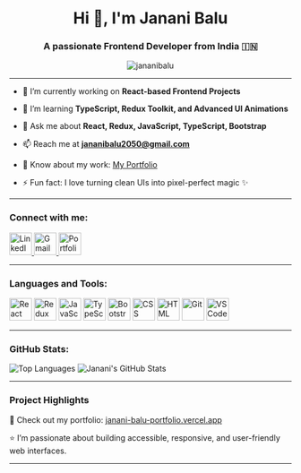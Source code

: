 <h1 align="center">Hi 👋, I'm Janani Balu</h1>
<h3 align="center">A passionate Frontend Developer from India 🇮🇳</h3>

<p align="center">
  <img src="https://komarev.com/ghpvc/?username=jananibalu&label=Profile%20views&color=0e75b6&style=flat" alt="jananibalu" />
</p>

---

- 🔭 I’m currently working on **React-based Frontend Projects**
  
- 🌱 I’m learning **TypeScript, Redux Toolkit, and Advanced UI Animations**
  
- 💬 Ask me about **React, Redux, JavaScript, TypeScript, Bootstrap**
  
- 📫 Reach me at **jananibalu2050@gmail.com**
  
- 📄 Know about my work: [My Portfolio](https://janani-balu-portfolio.vercel.app/)
  
- ⚡ Fun fact: I love turning clean UIs into pixel-perfect magic ✨

---

### Connect with me:

<p align="left">
  <a href="https://www.linkedin.com/in/janani-balu-86a31923b/" target="_blank">
    <img src="https://cdn.jsdelivr.net/gh/devicons/devicon/icons/linkedin/linkedin-original.svg" alt="LinkedIn" width="40" height="40"/>
  </a>
  <a href="mailto:janani.balu@gmail.com" target="_blank">
    <img src="https://cdn.jsdelivr.net/gh/devicons/devicon/icons/google/email.svg" alt="Gmail" width="40" height="40"/>
  </a>
  <a href="https://janani-balu-portfolio.vercel.app/" target="_blank">
    <img src="https://www.svgrepo.com/show/327408/logo-vercel.svg" alt="Portfolio" width="40" height="40"/>
  </a>
</p>


---

### Languages and Tools:

<p align="left">
  <img src="https://cdn.jsdelivr.net/gh/devicons/devicon/icons/react/react-original.svg" width="40" height="40" alt="React"/>
  <img src="https://cdn.jsdelivr.net/gh/devicons/devicon/icons/redux/redux-original.svg" width="40" height="40" alt="Redux"/>
  <img src="https://cdn.jsdelivr.net/gh/devicons/devicon/icons/javascript/javascript-original.svg" width="40" height="40" alt="JavaScript"/>
  <img src="https://cdn.jsdelivr.net/gh/devicons/devicon/icons/typescript/typescript-original.svg" width="40" height="40" alt="TypeScript"/>
  <img src="https://cdn.jsdelivr.net/gh/devicons/devicon/icons/bootstrap/bootstrap-original.svg" width="40" height="40" alt="Bootstrap"/>
  <img src="https://cdn.jsdelivr.net/gh/devicons/devicon/icons/css3/css3-original.svg" width="40" height="40" alt="CSS"/>
  <img src="https://cdn.jsdelivr.net/gh/devicons/devicon/icons/html5/html5-original.svg" width="40" height="40" alt="HTML"/>
  <img src="https://cdn.jsdelivr.net/gh/devicons/devicon/icons/git/git-original.svg" width="40" height="40" alt="Git"/>
  <img src="https://cdn.jsdelivr.net/gh/devicons/devicon/icons/vscode/vscode-original.svg" width="40" height="40" alt="VS Code"/>
</p>


---

### GitHub Stats:

![Top Languages](https://github-readme-stats.vercel.app/api/top-langs/?username=jananibalu&layout=compact&theme=radical)
![Janani's GitHub Stats](https://github-readme-stats.vercel.app/api?username=jananibalu&show_icons=true&theme=radical)


---

### Project Highlights

📌 Check out my portfolio: [janani-balu-portfolio.vercel.app](https://janani-balu-portfolio.vercel.app/)

⭐ I’m passionate about building accessible, responsive, and user-friendly web interfaces.

---

